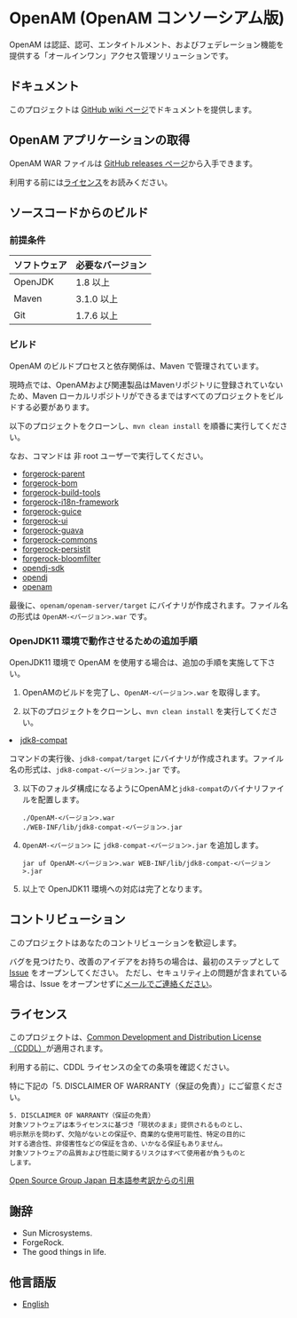 # OpenAM (OpenAM コンソーシアム版)

OpenAM は認証、認可、エンタイトルメント、およびフェデレーション機能を提供する「オールインワン」アクセス管理ソリューションです。

## ドキュメント

このプロジェクトは [GitHub wiki ページ][github_wiki]でドキュメントを提供します。

## OpenAM アプリケーションの取得

OpenAM WAR ファイルは [GitHub releases ページ][github_releases]から入手できます。

利用する前には[ライセンス](#ライセンス)をお読みください。

## ソースコードからのビルド

### 前提条件

ソフトウェア           | 必要なバージョン
---------------------- | ----------------
OpenJDK                | 1.8 以上
Maven                  | 3.1.0 以上
Git                    | 1.7.6 以上

### ビルド

OpenAM のビルドプロセスと依存関係は、Maven で管理されています。

現時点では、OpenAMおよび関連製品はMavenリポジトリに登録されていないため、Maven ローカルリポジトリができるまではすべてのプロジェクトをビルドする必要があります。

以下のプロジェクトをクローンし、`mvn clean install` を順番に実行してください。

なお、コマンドは 非 root ユーザーで実行してください。

* [forgerock-parent](https://github.com/openam-jp/forgerock-parent)
* [forgerock-bom](https://github.com/openam-jp/forgerock-bom)
* [forgerock-build-tools](https://github.com/openam-jp/forgerock-build-tools)
* [forgerock-i18n-framework](https://github.com/openam-jp/forgerock-i18n-framework)
* [forgerock-guice](https://github.com/openam-jp/forgerock-guice)
* [forgerock-ui](https://github.com/openam-jp/forgerock-ui)
* [forgerock-guava](https://github.com/openam-jp/forgerock-guava)
* [forgerock-commons](https://github.com/openam-jp/forgerock-commons)
* [forgerock-persistit](https://github.com/openam-jp/forgerock-persistit)
* [forgerock-bloomfilter](https://github.com/openam-jp/forgerock-bloomfilter)
* [opendj-sdk](https://github.com/openam-jp/opendj-sdk)
* [opendj](https://github.com/openam-jp/opendj)
* [openam](https://github.com/openam-jp/openam)

最後に、`openam/openam-server/target` にバイナリが作成されます。ファイル名の形式は `OpenAM-<バージョン>.war` です。


### OpenJDK11 環境で動作させるための追加手順

OpenJDK11 環境で OpenAM を使用する場合は、追加の手順を実施して下さい。

1. OpenAMのビルドを完了し、`OpenAM-<バージョン>.war` を取得します。

2. 以下のプロジェクトをクローンし、`mvn clean install` を実行してください。 

<li><a href="https://github.com/openam-jp/jdk8-compat">jdk8-compat</a></li>

   コマンドの実行後、`jdk8-compat/target` にバイナリが作成されます。ファイル名の形式は、`jdk8-compat-<バージョン>.jar` です。

3. 以下のフォルダ構成になるようにOpenAMと`jdk8-compat`のバイナリファイルを配置します。

       ./OpenAM-<バージョン>.war
       ./WEB-INF/lib/jdk8-compat-<バージョン>.jar


4. `OpenAM-<バージョン>` に `jdk8-compat-<バージョン>.jar` を追加します。

       jar uf OpenAM-<バージョン>.war WEB-INF/lib/jdk8-compat-<バージョン>.jar

5. 以上で OpenJDK11 環境への対応は完了となります。


## コントリビューション

このプロジェクトはあなたのコントリビューションを歓迎します。

バグを見つけたり、改善のアイデアをお持ちの場合は、最初のステップとして [Issue][github_issues] をオープンしてください。
ただし、セキュリティ上の問題が含まれている場合は、Issue をオープンせずに[メールでご連絡ください][mail_openam_dev]。

## ライセンス

このプロジェクトは、[Common Development and Distribution License（CDDL）](LICENSE.md)が適用されます。

利用する前に、CDDL ライセンスの全ての条項を確認ください。

特に下記の「5. DISCLAIMER OF WARRANTY（保証の免責）」にご留意ください。

```
5. DISCLAIMER OF WARRANTY（保証の免責）
対象ソフトウェアは本ライセンスに基づき「現状のまま」提供されるものとし、
明示黙示を問わず、欠陥がないとの保証や、商業的な使用可能性、特定の目的に
対する適合性、非侵害性などの保証を含め、いかなる保証もありません。
対象ソフトウェアの品質および性能に関するリスクはすべて使用者が負うものと
します。
```

[Open Source Group Japan 日本語参考訳からの引用](https://osdn.net/projects/opensource/wiki/licenses%2FCommon_Development_and_Distribution_License)

## 謝辞

* Sun Microsystems.
* ForgeRock.
* The good things in life.

## 他言語版

* [English](README.md)

[mail_openam_dev]: mailto:openam-dev@OpenAM.jp
[github_issues]: https://github.com/openam-jp/openam/issues
[github_wiki]: https://github.com/openam-jp/openam/wiki
[github_releases]: https://github.com/openam-jp/openam/releases

